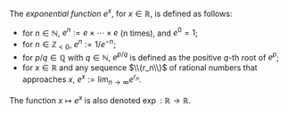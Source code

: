 The *exponential function* $e^x$, for $x \in \mathbb{R}$, is defined as follows:

- for $n \in \mathbb{N}$, $e^n := e \times \cdots \times e$ (n times), and $e^0 = 1$;
- for $n \in \mathbb{Z}_{<0}$, $e^n := 1 / e^{-n}$;
- for $p/q \in \mathbb{Q}$ with $q \in \mathbb{N}$, $e^{p/q}$ is defined as the positive $q$-th root of $e^p$;
- for $x \in \mathbb{R}$ and any sequence $\\{r_n\\}$ of rational numbers that approaches $x$, $e^x := \lim_{n\to\infty} e^{r_n}$.

The function $x \mapsto e^x$ is also denoted $\exp: \mathbb{R} \to \mathbb{R}$.
